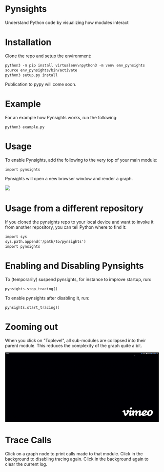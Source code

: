 # Pynsights

Understand Python code by visualizing how modules interact

# Installation

Clone the repo and setup the environment:

```
python3 -m pip install virtualenv\npython3 -m venv env_pynsights
source env_pynsights/bin/activate
python3 setup.py install
```

Publication to pypy will come soon.

# Example

For an example how Pynsights works, run the following:

```
python3 example.py 
```

# Usage

To enable Pynsights, add the following to the very top of your main module:

```
import pynsights
```

Pynsights will open a new browser window and render a graph.

<img src="https://github.com/laffra/pynsights/blob/main/images/Ikke.gif">

# Usage from a different repository

If you cloned the pynsights repo to your local device and want to invoke
it from another repository, you can tell Python where to find it:

```
import sys
sys.path.append('/path/to/pynsights')
import pynsights
```

# Enabling and Disabling Pynsights

To (temporarily) suspend pynsights, for instance to improve startup, run:

```
pynsights.stop_tracing()
```

To enable pynsights after disabling it, run:

```
pynsights.start_tracing()
```

# Zooming out

When you click on "Toplevel", all sub-modules are collapsed into their
parent module. This reduces the complexity of the graph quite a bit.

![Tracing toplevel modules using Pynsights](images/ikke-toplevel.gif)

# Trace Calls

Click on a graph node to print calls made to that module. 
Click in the background to disabling tracing again. 
Click in the background again to clear the current log.
